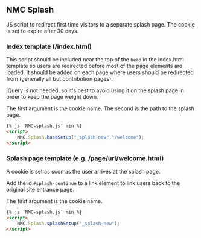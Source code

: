 ## NMC Splash

JS script to redirect first time visitors to a separate splash page. The cookie is set to expire after 30 days.

### Index template (/index.html)

This script should be included near the top of the `head` in the index.html template so users are redirected before most of the page elements are loaded. It should be added on each page where users should be redirected from (generally all but contribution pages).

jQuery is not needed, so it's best to avoid using it on the splash page in order to keep the page weight down.

The first argument is the cookie name. The second is the path to the splash page.

```html
{% js 'NMC-splash.js' min %}
<script>
    NMC.Splash.baseSetup("_splash-new","/welcome");
</script>
```

### Splash page template (e.g. /page/url/welcome.html)

A cookie is set as soon as the user arrives at the splash page.

Add the id `#splash-continue` to a link element to link users back to the original site entrance page.

The first argument is the cookie name.

```html
{% js 'NMC-splash.js' min %}
<script>
    NMC.Splash.splashSetup("_splash-new");
</script>
```
